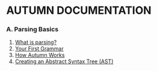 # AUTUMN DOCUMENTATION

### A. Parsing Basics

1. [What is parsing?](A1-parsing.md)
2. [Your First Grammar](A2-first-grammar.md)
3. [How Autumn Works](A3-how-autumn-works.md)
4. [Creating an Abstract Syntax Tree (AST)](A4-creating-an-ast.md)